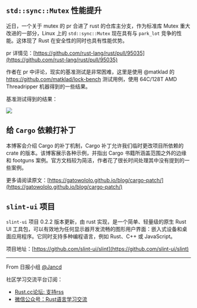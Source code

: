 ## `std::sync::Mutex` 性能提升

近日，一个关于 mutex 的 pr 合进了 rust 的仓库主分支，作为标准库 Mutex 重大改进的一部分，Linux 上的 `std::sync::Mutex` 现在具有与 `park_lot` 竞争的性能。这体现了 Rust 在安全性的同时也具有性能优势。

pr 详情见：[https://github.com/rust-lang/rust/pull/95035](https://github.com/rust-lang/rust/pull/95035)

作者在 pr 中评论，现实的基准测试是非常困难，这里是使用 @matklad 的 https://github.com/matklad/lock-bench 测试用例，使用 64C/128T AMD Threadripper 机器得到的一些结果。

基准测试得到的结果：

![](https://user-images.githubusercontent.com/783247/161522219-50266044-5727-4261-a9bd-a73b6372cb0b.png)

## 给 `Cargo` 依赖打补丁

本博客会介绍 Cargo 的补丁机制，Cargo 补丁允许我们临时更改项目所依赖的 crate 的版本。该博客展示各种示例，并指出 Cargo 书籍所涵盖范围之外的边缘和 footguns 案例。官方文档较为简洁，作者花了很长时间处理其中没有提到的一些案例。

更多请阅读原文：[https://gatowololo.github.io/blog/cargo-patch/](https://gatowololo.github.io/blog/cargo-patch/)

## `slint-ui` 项目

`slint-ui` 项目 0.2.2 版本更新，由 rust 实现，是一个简单、轻量级的原生 Rust UI 工具包，可以有效地为任何显示器开发流畅的图形用户界面：嵌入式设备和桌面应用程序。它同时支持多种编程语言，例如 Rust、C++ 或 JavaScript。

项目地址：[https://github.com/slint-ui/slint](https://github.com/slint-ui/slint)

---

From 日报小组 [@Jancd](https://github.com/Jancd)

社区学习交流平台订阅：
- [Rust.cc论坛: 支持rss](https://rust.cc)
- [微信公众号：Rust语言学习交流](https://rust.cc/article?id=ed7c9379-d681-47cb-9532-0db97d883f62)